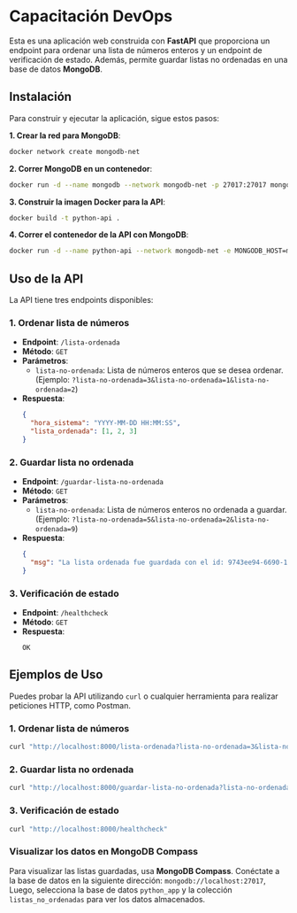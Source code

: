 # Capacitación DevOps

Esta es una aplicación web construida con **FastAPI** que proporciona un endpoint para ordenar una lista de números enteros y un endpoint de verificación de estado. Además, permite guardar listas no ordenadas en una base de datos **MongoDB**.

## Instalación

Para construir y ejecutar la aplicación, sigue estos pasos:

**1. Crear la red para MongoDB**:

```bash
docker network create mongodb-net
```

**2. Correr MongoDB en un contenedor**:

```bash
docker run -d --name mongodb --network mongodb-net -p 27017:27017 mongo:latest
```

**3. Construir la imagen Docker para la API**:

```bash
docker build -t python-api .
```

**4. Correr el contenedor de la API con MongoDB**:

```bash
docker run -d --name python-api --network mongodb-net -e MONGODB_HOST=mongodb -e MONGODB_PORT=27017 -p 8000:8000 python-api
```

## Uso de la API

La API tiene tres endpoints disponibles:

### 1. Ordenar lista de números
- **Endpoint**: `/lista-ordenada`
- **Método**: `GET`
- **Parámetros**:
  - `lista-no-ordenada`: Lista de números enteros que se desea ordenar.  
    (Ejemplo: `?lista-no-ordenada=3&lista-no-ordenada=1&lista-no-ordenada=2`)
- **Respuesta**:
  ```json
  {
    "hora_sistema": "YYYY-MM-DD HH:MM:SS",
    "lista_ordenada": [1, 2, 3]
  }
  ```


### 2. Guardar lista no ordenada
- **Endpoint**: `/guardar-lista-no-ordenada`
- **Método**: `GET`
- **Parámetros**:
  - `lista-no-ordenada`: Lista de números enteros no ordenada a guardar.  
    (Ejemplo: `?lista-no-ordenada=5&lista-no-ordenada=2&lista-no-ordenada=9`)
- **Respuesta**:
  ```json
  {
    "msg": "La lista ordenada fue guardada con el id: 9743ee94-6690-11ef-a4d5-089df4cb467e"
  }
  ```

### 3. Verificación de estado
- **Endpoint**: `/healthcheck`
- **Método**: `GET`
- **Respuesta**:
  ```text
  OK
  ```

## Ejemplos de Uso

Puedes probar la API utilizando `curl` o cualquier herramienta para realizar peticiones HTTP, como Postman.


### 1. Ordenar lista de números

```bash
curl "http://localhost:8000/lista-ordenada?lista-no-ordenada=3&lista-no-ordenada=1&lista-no-ordenada=2"
```

### 2. Guardar lista no ordenada

```bash
curl "http://localhost:8000/guardar-lista-no-ordenada?lista-no-ordenada=5&lista-no-ordenada=2&lista-no-ordenada=9"
```

### 3. Verificación de estado
```bash
curl "http://localhost:8000/healthcheck"
```

### Visualizar los datos en MongoDB Compass

Para visualizar las listas guardadas, usa **MongoDB Compass**. Conéctate a la base de datos en la siguiente dirección: `mongodb://localhost:27017`, Luego, selecciona la base de datos `python_app` y la colección `listas_no_ordenadas` para ver los datos almacenados.